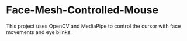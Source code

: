 # Face-Mesh-Controlled-Mouse
This project uses OpenCV and MediaPipe to control the cursor with face movements and eye blinks. 

